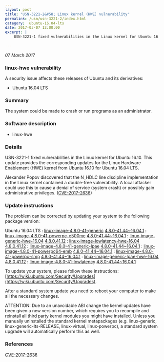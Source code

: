 ```yaml
---
layout: post
title: "USN-3221-2&#58; Linux kernel (HWE) vulnerability"
permalink: /usn/usn-3221-2/index.html
category:  ubuntu-16.04-lts
date: 2017-03-07 12:00:00
excerpt: |
    USN-3221-1 fixed vulnerabilities in the Linux kernel for Ubuntu 16.10. This update provides the corresponding updates for the Linux Hardware Enablement (HWE) kernel from Ubuntu 16.10 for Ubuntu 16.04 LTS.
    
--- 
```

 
 

*07 March 2017*

### linux-hwe vulnerability

A security issue affects these releases of Ubuntu and its derivatives:

* Ubuntu 16.04 LTS

### Summary

The system could be made to crash or run programs as an administrator. 

### Software description

* linux-hwe 

### Details

USN-3221-1 fixed vulnerabilities in the Linux kernel for Ubuntu 16.10. This update provides the corresponding updates for the Linux Hardware Enablement (HWE) kernel from Ubuntu 16.10 for Ubuntu 16.04 LTS.

Alexander Popov discovered that the N_HDLC line discipline implementation in the Linux kernel contained a double-free vulnerability. A local attacker could use this to cause a denial of service (system crash) or possibly gain administrative privileges. ([CVE-2017-2636](http://people.ubuntu.com/~ubuntu-security/cve/CVE-2017-2636)) 

### Update instructions

The problem can be corrected by updating your system to the following package version:

Ubuntu 16.04 LTS
 : [linux-image-4.8.0-41-generic](https://launchpad.net/ubuntu/+source/linux-hwe) <span> [4.8.0-41.44~16.04.1](https://launchpad.net/ubuntu/+source/linux-hwe/4.8.0-41.44~16.04.1) </span> 
 : [linux-image-4.8.0-41-powerpc-e500mc](https://launchpad.net/ubuntu/+source/linux-hwe) <span> [4.8.0-41.44~16.04.1](https://launchpad.net/ubuntu/+source/linux-hwe/4.8.0-41.44~16.04.1) </span> 
 : [linux-image-generic-hwe-16.04](https://launchpad.net/ubuntu/+source/linux-hwe) <span> [4.8.0.41.12](https://launchpad.net/ubuntu/+source/linux-hwe/4.8.0-41.44~16.04.1) </span> 
 : [linux-image-lowlatency-hwe-16.04](https://launchpad.net/ubuntu/+source/linux-hwe) <span> [4.8.0.41.12](https://launchpad.net/ubuntu/+source/linux-hwe/4.8.0-41.44~16.04.1) </span> 
 : [linux-image-4.8.0-41-generic-lpae](https://launchpad.net/ubuntu/+source/linux-hwe) <span> [4.8.0-41.44~16.04.1](https://launchpad.net/ubuntu/+source/linux-hwe/4.8.0-41.44~16.04.1) </span> 
 : [linux-image-4.8.0-41-powerpc64-emb](https://launchpad.net/ubuntu/+source/linux-hwe) <span> [4.8.0-41.44~16.04.1](https://launchpad.net/ubuntu/+source/linux-hwe/4.8.0-41.44~16.04.1) </span> 
 : [linux-image-4.8.0-41-powerpc-smp](https://launchpad.net/ubuntu/+source/linux-hwe) <span> [4.8.0-41.44~16.04.1](https://launchpad.net/ubuntu/+source/linux-hwe/4.8.0-41.44~16.04.1) </span> 
 : [linux-image-generic-lpae-hwe-16.04](https://launchpad.net/ubuntu/+source/linux-hwe) <span> [4.8.0.41.12](https://launchpad.net/ubuntu/+source/linux-hwe/4.8.0-41.44~16.04.1) </span> 
 : [linux-image-4.8.0-41-lowlatency](https://launchpad.net/ubuntu/+source/linux-hwe) <span> [4.8.0-41.44~16.04.1](https://launchpad.net/ubuntu/+source/linux-hwe/4.8.0-41.44~16.04.1) </span> 

To update your system, please follow these instructions: [https://wiki.ubuntu.com/Security/Upgrades](https://wiki.ubuntu.com/Security/Upgrades).

After a standard system update you need to reboot your computer to make all the necessary changes.

ATTENTION: Due to an unavoidable ABI change the kernel updates have been given a new version number, which requires you to recompile and reinstall all third party kernel modules you might have installed. Unless you manually uninstalled the standard kernel metapackages (e.g. linux-generic, linux-generic-lts-RELEASE, linux-virtual, linux-powerpc), a standard system upgrade will automatically perform this as well. 

### References

 
 [CVE-2017-2636](http://people.ubuntu.com/~ubuntu-security/cve/CVE-2017-2636)
 

